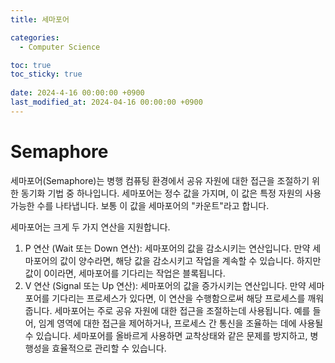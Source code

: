 ```yaml
---
title: 세마포어

categories:
  - Computer Science

toc: true
toc_sticky: true
 
date: 2024-4-16 00:00:00 +0900
last_modified_at: 2024-04-16 00:00:00 +0900
---
```


# Semaphore

세마포어(Semaphore)는 병행 컴퓨팅 환경에서 공유 자원에 대한 접근을 조절하기 위한 동기화 기법 중 하나입니다. 세마포어는 정수 값을 가지며, 이 값은 특정 자원의 사용 가능한 수를 나타냅니다. 보통 이 값을 세마포어의 "카운트"라고 합니다.

세마포어는 크게 두 가지 연산을 지원합니다.

1. P 연산 (Wait 또는 Down 연산): 세마포어의 값을 감소시키는 연산입니다. 만약 세마포어의 값이 양수라면, 해당 값을 감소시키고 작업을 계속할 수 있습니다. 하지만 값이 0이라면, 세마포어를 기다리는 작업은 블록됩니다.
2. V 연산 (Signal 또는 Up 연산): 세마포어의 값을 증가시키는 연산입니다. 만약 세마포어를 기다리는 프로세스가 있다면, 이 연산을 수행함으로써 해당 프로세스를 깨워줍니다.
세마포어는 주로 공유 자원에 대한 접근을 조절하는데 사용됩니다. 예를 들어, 임계 영역에 대한 접근을 제어하거나, 프로세스 간 통신을 조율하는 데에 사용될 수 있습니다. 세마포어를 올바르게 사용하면 교착상태와 같은 문제를 방지하고, 병행성을 효율적으로 관리할 수 있습니다.